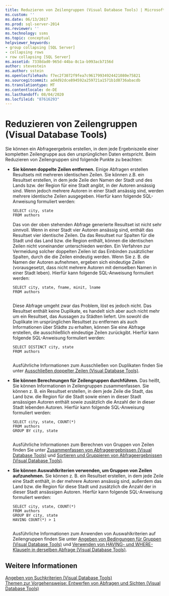 ```yaml
---
title: Reduzieren von Zeilengruppen (Visual Database Tools) | Microsoft-Dokumentation
ms.custom: ''
ms.date: 06/13/2017
ms.prod: sql-server-2014
ms.reviewer: ''
ms.technology: ssms
ms.topic: conceptual
helpviewer_keywords:
- group collapsing [SQL Server]
- collapsing rows
- row collapsing [SQL Server]
ms.assetid: 7338dad0-965d-44ba-8c1a-b993acb7156d
author: stevestein
ms.author: sstein
ms.openlocfilehash: f7ec2f3072f9fea7c96179934924421080e75821
ms.sourcegitcommit: ad4d92dce894592a259721a1571b1d8736abacdb
ms.translationtype: MT
ms.contentlocale: de-DE
ms.lasthandoff: 08/04/2020
ms.locfileid: "87616293"
---
```

# <a name="collapse-groups-of-rows-visual-database-tools"></a>Reduzieren von Zeilengruppen (Visual Database Tools)
  Sie können ein Abfrageergebnis erstellen, in dem jede Ergebniszeile einer kompletten Zeilengruppe aus den ursprünglichen Daten entspricht. Beim Reduzieren von Zeilengruppen sind folgende Punkte zu beachten:  
  
-   **Sie können doppelte Zeilen entfernen.** Einige Abfragen erstellen Resultsets mit mehreren identischen Zeilen. Sie können z.B. ein Resultset erstellen, in dem jede Zeile den Namen der Stadt und des Lands bzw. der Region für eine Stadt angibt, in der Autoren ansässig sind. Wenn jedoch mehrere Autoren in einer Stadt ansässig sind, werden mehrere identische Zeilen ausgegeben. Hierfür kann folgende SQL-Anweisung formuliert werden:  
  
    ```  
    SELECT city, state  
    FROM authors  
    ```  
  
     Das von der oben stehenden Abfrage generierte Resultset ist nicht sehr sinnvoll. Wenn in einer Stadt vier Autoren ansässig sind, enthält das Resultset vier identische Zeilen. Da das Resultset nur Spalten für die Stadt und das Land bzw. die Region enthält, können die identischen Zeilen nicht voneinander unterschieden werden. Ein Verfahren zur Vermeidung solcher doppelten Zeilen ist das Einbinden zusätzlicher Spalten, durch die die Zeilen eindeutig werden. Wenn Sie z. B. die Namen der Autoren aufnehmen, ergeben sich eindeutige Zeilen (vorausgesetzt, dass nicht mehrere Autoren mit demselben Namen in einer Stadt leben). Hierfür kann folgende SQL-Anweisung formuliert werden:  
  
    ```  
    SELECT city, state, fname, minit, lname  
    FROM authors  
  
    ```  
  
     Diese Abfrage umgeht zwar das Problem, löst es jedoch nicht. Das Resultset enthält keine Duplikate, es handelt sich aber auch nicht mehr um ein Resultset, das Aussagen zu Städten liefert. Um sowohl die Duplikate im ursprünglichen Resultset zu entfernen als auch Informationen über Städte zu erhalten, können Sie eine Abfrage erstellen, die ausschließlich eindeutige Zeilen zurückgibt. Hierfür kann folgende SQL-Anweisung formuliert werden:  
  
    ```  
    SELECT DISTINCT city, state  
    FROM authors  
  
    ```  
  
     Ausführliche Informationen zum Ausschließen von Duplikaten finden Sie unter [Ausschließen doppelter Zeilen &#40;Visual Database Tools&#41;](visual-database-tools.md).  
  
-   **Sie können Berechnungen für Zeilengruppen durchführen.** Das heißt, Sie können Informationen in Zeilengruppen zusammenfassen. Sie können z. B. ein Resultset erstellen, in dem jede Zeile die Stadt, das Land bzw. die Region für die Stadt sowie einen in dieser Stadt ansässigen Autoren enthält sowie zusätzlich die Anzahl der in dieser Stadt lebenden Autoren. Hierfür kann folgende SQL-Anweisung formuliert werden:  
  
    ```  
    SELECT city, state, COUNT(*)  
    FROM authors  
    GROUP BY city, state  
  
    ```  
  
     Ausführliche Informationen zum Berechnen von Gruppen von Zeilen finden Sie unter [Zusammenfassen von Abfrageergebnissen &#40;Visual Database Tools&#41;](summarize-query-results-visual-database-tools.md) und [Sortieren und Gruppieren von Abfrageergebnissen &#40;Visual Database Tools&#41;](sort-and-group-query-results-visual-database-tools.md).  
  
-   **Sie können Auswahlkriterien verwenden, um Gruppen von Zeilen aufzunehmen.** Sie können z. B. ein Resultset erstellen, in dem jede Zeile eine Stadt enthält, in der mehrere Autoren ansässig sind, außerdem das Land bzw. die Region für diese Stadt und zusätzlich die Anzahl der in dieser Stadt ansässigen Autoren. Hierfür kann folgende SQL-Anweisung formuliert werden:  
  
    ```  
    SELECT city, state, COUNT(*)  
    FROM authors  
    GROUP BY city, state  
    HAVING COUNT(*) > 1  
  
    ```  
  
     Ausführliche Informationen zum Anwenden von Auswahlkriterien auf Zeilengruppen finden Sie unter [Angeben von Bedingungen für Gruppen &#40;Visual Database Tools&#41;](specify-conditions-for-groups-visual-database-tools.md) und [Verwenden von HAVING- und WHERE-Klauseln in derselben Abfrage &#40;Visual Database Tools&#41;](use-having-and-where-clauses-in-the-same-query-visual-database-tools.md).  
  
## <a name="see-also"></a>Weitere Informationen  
 [Angeben von Suchkriterien &#40;Visual Database Tools&#41;](specify-search-criteria-visual-database-tools.md)   
 [Themen zur Vorgehensweise: Entwerfen von Abfragen und Sichten &#40;Visual Database Tools&#41;](design-queries-and-views-how-to-topics-visual-database-tools.md)  
  
  
